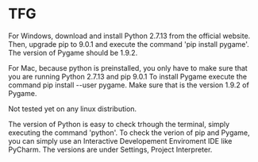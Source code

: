 # TFG

For Windows, download and install Python 2.7.13 from the official website. Then, upgrade pip to 9.0.1 
and execute the command 'pip install pygame'. The version of Pygame should be 1.9.2.

For Mac, because python is preinstalled, you only have to make sure that you are running Python 2.7.13 and pip 9.0.1
To install Pygame execute the command pip install --user pygame. Make sure that is the version 1.9.2 of Pygame.

Not tested yet on any linux distribution.

The version of Python is easy to check trhough the terminal, simply executing the command 'python'. To check the
verion of pip and Pygame, you can simply use an Interactive Developement Enviroment IDE like PyCharm. The versions are 
under Settings, Project Interpreter.
